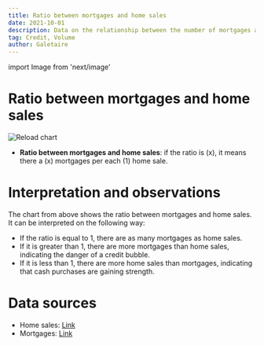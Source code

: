 ```yaml
---
title: Ratio between mortgages and home sales
date: 2021-10-01
description: Data on the relationship between the number of mortgages and the number of home sales. These data allow us to determine whether there are credit bubbles.
tag: Credit, Volume
author: Galetaire
---
```


import Image from 'next/image'

# Ratio between mortgages and home sales

![Reload chart](/images/ratiohipoteques.png)

- **Ratio between mortgages and home sales**: if the ratio is (x), it means there a (x) mortgages per each (1) home sale.

# Interpretation and observations

The chart from above shows the ratio between mortgages and home sales. It can be interpreted on the following way:

- If the ratio is equal to 1, there are as many mortgages as home sales.
- If it is greater than 1, there are more mortgages than home sales, indicating the danger of a credit bubble.
- If it is less than 1, there are more home sales than mortgages, indicating that cash purchases are gaining strength.

# Data sources

- Home sales: [Link](https://www.ine.es/dyngs/INEbase/es/operacion.htm?c=Estadistica_C&cid=1254736171438&menu=resultados&idp=1254735576757#!tabs-1254736158217)
- Mortgages: [Link](https://www.ine.es/dyngs/INEbase/es/operacion.htm?c=Estadistica_C&cid=1254736170236&menu=resultados&idp=1254735576757#!tabs-1254736158259)
